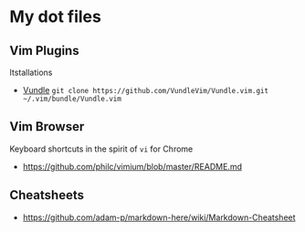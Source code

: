# My dot files

## Vim Plugins

Itstallations

* [Vundle](https://github.com/VundleVim/Vundle.vim.git) `git clone https://github.com/VundleVim/Vundle.vim.git ~/.vim/bundle/Vundle.vim`

## Vim Browser

Keyboard shortcuts in the spirit of `vi` for Chrome

* https://github.com/philc/vimium/blob/master/README.md

## Cheatsheets

* https://github.com/adam-p/markdown-here/wiki/Markdown-Cheatsheet
